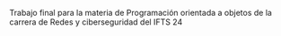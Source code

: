 Trabajo final para la materia de Programación orientada a objetos de la carrera de Redes y ciberseguridad del IFTS 24
